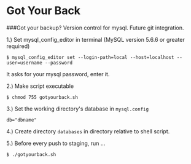 Got Your Back
=========

###Got your backup? Version control for mysql. Future git integration.

1.) Set mysql_config_editor in terminal (MySQL version 5.6.6 or greater required)

`$ mysql_config_editor set --login-path=local --host=localhost --user=username --password`

It asks for your mysql password, enter it.


2.) Make script executable

`$ chmod 755 gotyourback.sh`


3.) Set the working directory's database in `mysql.config`

`db="dbname"`


4.) Create directory `databases` in directory relative to shell script.


5.) Before every push to staging, run ...

`$ ./gotyourback.sh`
